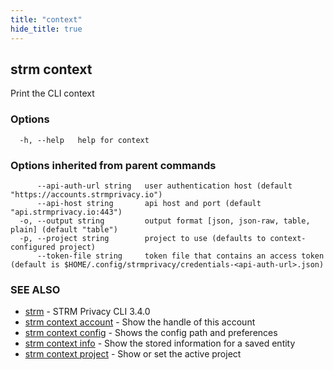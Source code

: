 ```yaml
---
title: "context"
hide_title: true
---
```

## strm context

Print the CLI context

### Options

```
  -h, --help   help for context
```

### Options inherited from parent commands

```
      --api-auth-url string   user authentication host (default "https://accounts.strmprivacy.io")
      --api-host string       api host and port (default "api.strmprivacy.io:443")
  -o, --output string         output format [json, json-raw, table, plain] (default "table")
  -p, --project string        project to use (defaults to context-configured project)
      --token-file string     token file that contains an access token (default is $HOME/.config/strmprivacy/credentials-<api-auth-url>.json)
```

### SEE ALSO

* [strm](docs/04-reference/01-cli-reference/strm/index.md)	 - STRM Privacy CLI 3.4.0
* [strm context account](docs/04-reference/01-cli-reference/strm/context/account.md)	 - Show the handle of this account
* [strm context config](docs/04-reference/01-cli-reference/strm/context/config.md)	 - Shows the config path and preferences
* [strm context info](docs/04-reference/01-cli-reference/strm/context/info.md)	 - Show the stored information for a saved entity
* [strm context project](docs/04-reference/01-cli-reference/strm/context/project.md)	 - Show or set the active project

